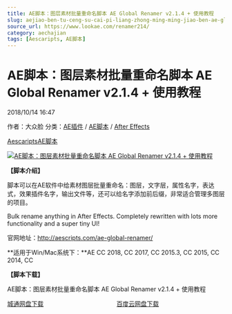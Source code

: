 ```yaml
---
title: AE脚本：图层素材批量重命名脚本 AE Global Renamer v2.1.4 + 使用教程
slug: aejiao-ben-tu-ceng-su-cai-pi-liang-zhong-ming-ming-jiao-ben-ae-global-renamer-v2-1-4-shi-yong-jiao-cheng
source_url: https://www.lookae.com/renamer214/
category: aechajian
tags: [Aescaripts, AE脚本]
---
```

# AE脚本：图层素材批量重命名脚本 AE Global Renamer v2.1.4 + 使用教程

2018/10/14 16:47

作者：大众脸
分类：[AE插件](https://www.lookae.com/after-effects/aechajian/) / [AE脚本](https://www.lookae.com/after-effects/aescripts/) / [After Effects](https://www.lookae.com/after-effects/)

[Aescaripts](https://www.lookae.com/tag/aescaripts/)[AE脚本](https://www.lookae.com/tag/ae%e8%84%9a%e6%9c%ac/)

[![AE脚本：图层素材批量重命名脚本 AE Global Renamer v2.1.4 + 使用教程](https://www.lookae.com/wp-content/uploads/2017/07/Global-Renamer.jpg "AE脚本：图层素材批量重命名脚本 AE Global Renamer v2.1.4 + 使用教程-LookAE.com")](https://www.lookae.com/wp-content/uploads/2017/07/Global-Renamer.jpg)

**【脚本介绍】**

脚本可以在AE软件中给素材图层批量重命名：图层，文字层，属性名字，表达式，效果插件名字，输出文件等，还可以给名字添加前后缀，非常适合管理多图层的项目。

Bulk rename anything in After Effects. Completely rewritten with lots more functionality and a super tiny UI!

官网地址：http://aescripts.com/ae-global-renamer/

**适用于Win/Mac系统下：**AE CC 2018, CC 2017, CC 2015.3, CC 2015, CC 2014, CC

**【脚本下载】**

AE脚本：图层素材批量重命名脚本 AE Global Renamer v2.1.4 + 使用教程

[城通网盘下载](https://lookae.ctfile.com/fs/680462-314558688)                                           [百度云网盘下载](https://pan.baidu.com/s/1O-wwK970Y1PRY9wyWmvkvA)
